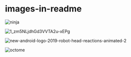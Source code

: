 # images-in-readme

![ninja](https://user-images.githubusercontent.com/44220596/104040966-4ff60b80-51fe-11eb-969c-f1448a9c74bc.gif)

![1_zm5NLjdhGd3VVTA2u-xEPg](https://user-images.githubusercontent.com/44220596/104040679-f8f03680-51fd-11eb-965b-47205264ded8.gif)

![new-android-logo-2019-robot-head-reactions-animated-2](https://user-images.githubusercontent.com/44220596/104038510-37382680-51fb-11eb-94e8-4d7dcd22f33d.gif)

![octome](https://user-images.githubusercontent.com/44220596/104040288-76677700-51fd-11eb-94ee-13f7c8435d05.png)
